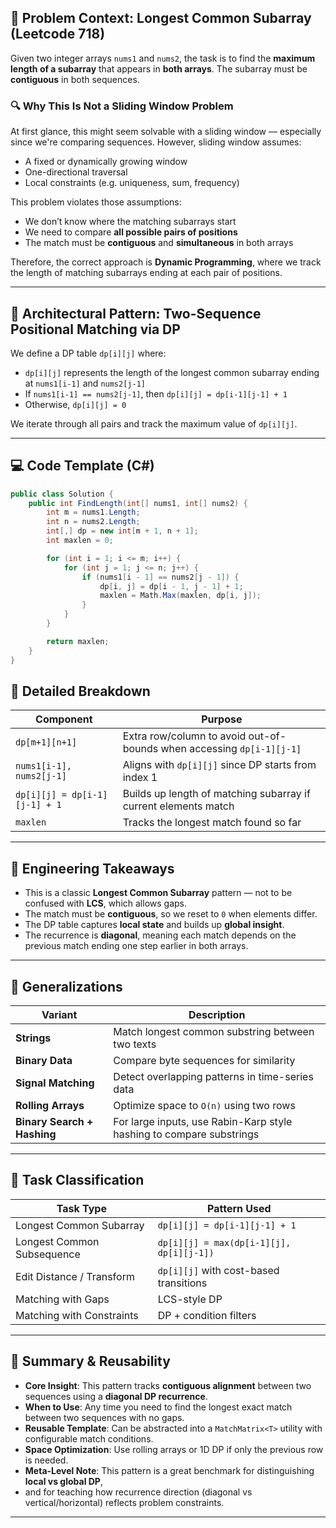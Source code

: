 ## 🧩 Problem Context: Longest Common Subarray (Leetcode 718)

Given two integer arrays `nums1` and `nums2`, the task is to find the **maximum length of a subarray** that appears in **both arrays**. The subarray must be **contiguous** in both sequences.

### 🔍 Why This Is Not a Sliding Window Problem

At first glance, this might seem solvable with a sliding window — especially since we're comparing sequences. However, sliding window assumes:
- A fixed or dynamically growing window
- One-directional traversal
- Local constraints (e.g. uniqueness, sum, frequency)

This problem violates those assumptions:
- We don’t know where the matching subarrays start
- We need to compare **all possible pairs of positions**
- The match must be **contiguous** and **simultaneous** in both arrays

Therefore, the correct approach is **Dynamic Programming**, where we track the length of matching subarrays ending at each pair of positions.

---

## 🧱 Architectural Pattern: Two-Sequence Positional Matching via DP

We define a DP table `dp[i][j]` where:
- `dp[i][j]` represents the length of the longest common subarray ending at `nums1[i-1]` and `nums2[j-1]`
- If `nums1[i-1] == nums2[j-1]`, then `dp[i][j] = dp[i-1][j-1] + 1`
- Otherwise, `dp[i][j] = 0`

We iterate through all pairs and track the maximum value of `dp[i][j]`.

---

## 💻 Code Template (C#)

```csharp
public class Solution {
    public int FindLength(int[] nums1, int[] nums2) {
        int m = nums1.Length;
        int n = nums2.Length;
        int[,] dp = new int[m + 1, n + 1];
        int maxlen = 0;

        for (int i = 1; i <= m; i++) {
            for (int j = 1; j <= n; j++) {
                if (nums1[i - 1] == nums2[j - 1]) {
                    dp[i, j] = dp[i - 1, j - 1] + 1;
                    maxlen = Math.Max(maxlen, dp[i, j]);
                }
            }
        }

        return maxlen;
    }
}
```


## 🔧 Detailed Breakdown

| Component                     | Purpose                                                                 |
|------------------------------|-------------------------------------------------------------------------|
| `dp[m+1][n+1]`               | Extra row/column to avoid out-of-bounds when accessing `dp[i-1][j-1]`   |
| `nums1[i-1], nums2[j-1]`     | Aligns with `dp[i][j]` since DP starts from index 1                    |
| `dp[i][j] = dp[i-1][j-1] + 1`| Builds up length of matching subarray if current elements match         |
| `maxlen`                     | Tracks the longest match found so far                                  |

---

## 🧠 Engineering Takeaways

- This is a classic **Longest Common Subarray** pattern — not to be confused with **LCS**, which allows gaps.
- The match must be **contiguous**, so we reset to `0` when elements differ.
- The DP table captures **local state** and builds up **global insight**.
- The recurrence is **diagonal**, meaning each match depends on the previous match ending one step earlier in both arrays.

---

## 🔄 Generalizations

| Variant                    | Description                                                              |
|----------------------------|---------------------------------------------------------------------------|
| **Strings**                | Match longest common substring between two texts                         |
| **Binary Data**            | Compare byte sequences for similarity                                    |
| **Signal Matching**        | Detect overlapping patterns in time-series data                          |
| **Rolling Arrays**         | Optimize space to `O(n)` using two rows                                  |
| **Binary Search + Hashing**| For large inputs, use Rabin-Karp style hashing to compare substrings     |

---

## 🧭 Task Classification

| Task Type                   | Pattern Used                                 |
|-----------------------------|----------------------------------------------|
| Longest Common Subarray     | `dp[i][j] = dp[i-1][j-1] + 1`                |
| Longest Common Subsequence  | `dp[i][j] = max(dp[i-1][j], dp[i][j-1])`     |
| Edit Distance / Transform   | `dp[i][j]` with cost-based transitions       |
| Matching with Gaps          | LCS-style DP                                 |
| Matching with Constraints   | DP + condition filters                       |

---

## 🧩 Summary & Reusability

- **Core Insight**: This pattern tracks **contiguous alignment** between two sequences using a **diagonal DP recurrence**.
- **When to Use**: Any time you need to find the longest exact match between two sequences with no gaps.
- **Reusable Template**: Can be abstracted into a `MatchMatrix<T>` utility with configurable match conditions.
- **Space Optimization**: Use rolling arrays or 1D DP if only the previous row is needed.
- **Meta-Level Note**: This pattern is a great benchmark for distinguishing **local vs global DP**,
- and for teaching how recurrence direction (diagonal vs vertical/horizontal) reflects problem constraints.



---
